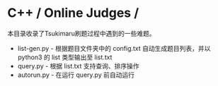 # C++ / Online Judges /
本目录收录了Tsukimaru刷题过程中遇到的一些难题。

* list-gen.py - 根据题目文件夹中的 config.txt 自动生成题目列表，并以 python3 的 list 类型输出至 list.txt
* query.py - 根据 list.txt 支持查询、排序操作
* autorun.py - 在运行 query.py 前自动运行
